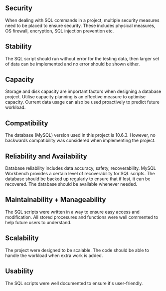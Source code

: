 ## Security
When dealing with SQL commands in a project, multiple security measures need to be placed to ensure security. These includes physical measures, OS firewall, encryption, SQL injection prevention etc.

## Stability
The SQL script should run without error for the testing data, then larger set of data can be implemented and no error should be shown either. 

## Capacity
Storage and disk capacity are important factors when designing a database project. Utilise capacity planning is an effective measure to optimise capacity. Current data usage can also be used proactively to predict future workload.

## Compatibility
The database (MySQL) version used in this project is 10.6.3. However, no backwards compatibility was considered when implementing the project. 

## Reliability and Availability
Database reliability includes data accuracy, safety, recoverability. MySQL Workbench provides a certain level of recoverability for SQL scripts. The database should be backed up regularly to ensure that if lost, it can be recovered. The database should be available whenever needed. 

## Maintainability  + Manageability
The SQL scripts were written in a way to ensure easy access and modification. All stored procesures and functions were well commented to help future users to understand.

## Scalability
The project were designed to be scalable. The code should be able to handle the workload when extra work is added. 

## Usability
The SQL scripts were well documented to ensure it's user-friendly. 
